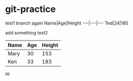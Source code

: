 # git-practice
test1 branch again
Name|Age|Height
---|---|---
Ted|24|185

add something test2



Name|Age|Height
---|---|---
Mary|30|153
Ken|33|183

Hi
